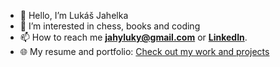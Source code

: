 - 👋 Hello, I’m Lukáš Jahelka
- 👀 I’m interested in chess, books and coding
- 📫 How to reach me **jahyluky@gmail.com** or **[LinkedIn](https://www.linkedin.com/in/luk%C3%A1%C5%A1-jahelka-97ba1a236/)**.
- 🌐 My resume and portfolio: <a href="https://jahyluky.github.io/" target="_blank">Check out my work and projects</a>
